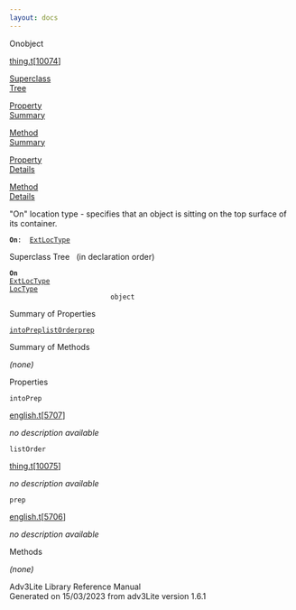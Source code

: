 ```yaml
---
layout: docs
---
```

<span class="title">On</span><span class="type">object</span>

[thing.t](../file/thing.t.html)\[[10074](../source/thing.t.html#10074)\]

[Superclass  
Tree](#_SuperClassTree_)

[Property  
Summary](#_PropSummary_)

[Method  
Summary](#_MethodSummary_)

[Property  
Details](#_Properties_)

[Method  
Details](#_Methods_)



"On" location type - specifies that an object is sitting on the top
surface of its container.

**`On`**` :   `[`ExtLocType`](../object/ExtLocType.html)



<span id="_SuperClassTree_"></span>



<span class="hdln">Superclass Tree</span>   (in declaration order)



**`On`**  
[`ExtLocType`](../object/ExtLocType.html)  
[`LocType`](../object/LocType.html)  
`                         object`  
<span id="_PropSummary_"></span>



<span class="hdln">Summary of Properties</span>  



[`intoPrep`](#intoPrep)[`listOrder`](#listOrder)[`prep`](#prep)





<span id="_MethodSummary_"></span>



<span class="hdln">Summary of Methods</span>  









*(none)* <span id="_Properties_"></span>



<span class="hdln">Properties</span>  



<span id="intoPrep"></span>

`intoPrep`

[english.t](../file/english.t.html)\[[5707](../source/english.t.html#5707)\]



*no description available*



<span id="listOrder"></span>

`listOrder`

[thing.t](../file/thing.t.html)\[[10075](../source/thing.t.html#10075)\]



*no description available*



<span id="prep"></span>

`prep`

[english.t](../file/english.t.html)\[[5706](../source/english.t.html#5706)\]



*no description available*



<span id="_Methods_"></span>



<span class="hdln">Methods</span>  



*(none)*



Adv3Lite Library Reference Manual  
Generated on 15/03/2023 from adv3Lite version 1.6.1


